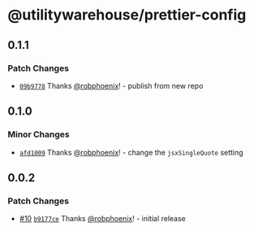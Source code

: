# @utilitywarehouse/prettier-config

## 0.1.1

### Patch Changes

- [`09b9778`](https://github.com/utilitywarehouse/design-system/commit/09b9778d5de76ece0c2f3c4438d16c87354d6e5b) Thanks [@robphoenix](https://github.com/robphoenix)! - publish from new repo

## 0.1.0

### Minor Changes

- [`afd1009`](https://github.com/utilitywarehouse/uw-ui/commit/afd10094a0b2d22a9166b70da16e032ee5a6de8b) Thanks [@robphoenix](https://github.com/robphoenix)! - change the `jsxSingleQuote` setting

## 0.0.2

### Patch Changes

- [#10](https://github.com/utilitywarehouse/uw-ui/pull/10) [`b9177ce`](https://github.com/utilitywarehouse/uw-ui/commit/b9177cef857479bcb87715a896d093e13644d6d0) Thanks [@robphoenix](https://github.com/robphoenix)! - initial release
